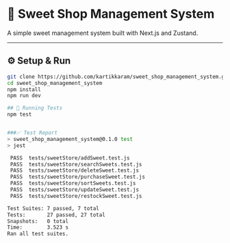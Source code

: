 # 🍬 Sweet Shop Management System

A simple sweet management system built with Next.js and Zustand.

---

## ⚙️ Setup & Run

```bash
git clone https://github.com/kartikkaram/sweet_shop_management_system.git
cd sweet_shop_management_system
npm install
npm run dev

## 🧪 Running Tests
npm test


###✅ Test Report
> sweet_shop_management_system@0.1.0 test
> jest

 PASS  tests/sweetStore/addSweet.test.js
 PASS  tests/sweetStore/searchSweets.test.js
 PASS  tests/sweetStore/deleteSweet.test.js
 PASS  tests/sweetStore/purchaseSweet.test.js
 PASS  tests/sweetStore/sortSweets.test.js                                    
 PASS  tests/sweetStore/updateSweet.test.js
 PASS  tests/sweetStore/restockSweet.test.js                                  

Test Suites: 7 passed, 7 total
Tests:       27 passed, 27 total
Snapshots:   0 total
Time:        3.523 s
Ran all test suites.
